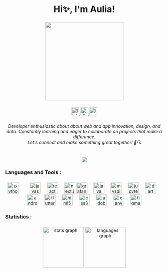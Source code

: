 <h1 align="center">Hi✨, I'm Aulia!</h1>

###

<div align="center">
  <img height="250" src="https://media.giphy.com/media/m5oQabBdoOye4/giphy.gif"  />
</div>

###

<div align="center">
  <a href="https://www.linkedin.com/in/frchaulia/" target="_blank">
    <img src="https://img.shields.io/static/v1?message=LinkedIn&logo=linkedin&label=&color=0077B5&logoColor=white&labelColor=&style=for-the-badge" height="25" alt="linkedin logo"  />
  </a>
  <a href="https://discord.com/channels/@frchaulia" target="_blank">
    <img src="https://img.shields.io/static/v1?message=Discord&logo=discord&label=&color=7289DA&logoColor=white&labelColor=&style=for-the-badge" height="25" alt="discord logo"  />
  </a>
  <a href="https://www.instagram.com/frcleaa_" target="_blank">
    <img src="https://img.shields.io/static/v1?message=Instagram&logo=instagram&label=&color=E4405F&logoColor=white&labelColor=&style=for-the-badge" height="25" alt="instagram logo"  />
  </a>
</div>

###

<h6 align="center"> Developer enthusiastic about about web and app innovation, design, and data. Constantly learning and eager to collaborate on projects that make a difference. </br> Let's connect and make something great together! 🚀🔍</h6>

###

<div align="center">
  <img src="https://visitor-badge.laobi.icu/badge?page_id=frchaulia.frchaulia&left_color=slategray&right_color=blue&left_text=Profile%20Views"  />
</div>

###

<h3 align="left"> Languages and Tools :</h3>

###

<div align="center">
  <img src="https://skillicons.dev/icons?i=py" height="35" alt="python logo" />
  <img width="12" />
  <img width="12" />
  <img src="https://cdn.simpleicons.org/javascript/F7DF1E" height="35" alt="javascript logo" />
  <img width="12" />
  <img src="https://cdn.simpleicons.org/react/61DAFB" height="35" alt="react logo" />
  <img width="12" />
  <img src="https://cdn.simpleicons.org/nextdotjs/000000" height="35" alt="next.js logo" />
  <img src="https://cdn.simpleicons.org/grafana/F46800" height="35" alt="grafana logo" />
  <img width="12" />
  <img src="https://cdn.jsdelivr.net/gh/devicons/devicon/icons/java/java-original.svg" height="35" alt="java logo" />
  <img width="12" />
  <img src="https://cdn.simpleicons.org/mysql/4479A1" height="35" alt="mysql logo" />
  <img width="12" />
  <img src="https://cdn.simpleicons.org/jupyter/F37626" height="35" alt="jupyter logo" />
  <img width="12" />
  <img src="https://cdn.simpleicons.org/dart/0175C2" height="35" alt="dart logo" />
  <img width="12" />
  <img src="https://cdn.jsdelivr.net/gh/devicons/devicon/icons/androidstudio/androidstudio-original.svg" height="35" alt="androidstudio logo" />
  <img width="12" />
  <img src="https://cdn.simpleicons.org/flutter/02569B" height="35" alt="flutter logo" />
  <img width="12" />
  <img src="https://cdn.simpleicons.org/html5/E34F26" height="35" alt="html5 logo" />
  <img width="12" />
  <img src="https://cdn.simpleicons.org/css3/1572B6" height="35" alt="css3 logo" />
  <img width="12" />
  <img src="https://cdn.simpleicons.org/adobeillustrator/FF9A00" height="35" alt="adobeillustrator logo" />
  <img width="12" />
  <img src="https://cdn.jsdelivr.net/gh/devicons/devicon/icons/canva/canva-original.svg" height="35" alt="canva logo" />
  <img width="12" />
  <img src="https://cdn.jsdelivr.net/gh/devicons/devicon/icons/figma/figma-original.svg" height="35" alt="figma logo" />
</div>


###

<h3 align="left"> Statistics :</h3>

###

<div align="center">
  <img src="https://github-readme-stats.vercel.app/api?username=frchaulia&hide_title=false&hide_rank=false&show_icons=true&include_all_commits=true&count_private=true&disable_animations=false&theme=tokyonight&locale=en&hide_border=false&order=1&custom_title=My%20Stats" height="130" alt="stats graph" />
  <img src="https://github-readme-stats.vercel.app/api/top-langs?username=frchaulia&locale=en&hide_title=false&layout=compact&card_width=320&langs_count=3&theme=tokyonight&hide_border=false&order=2" height="130" alt="languages graph"  />
</div>

###
